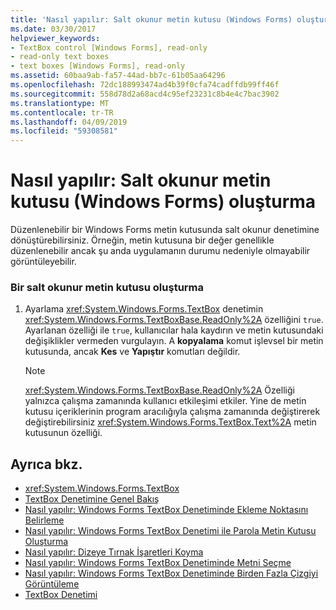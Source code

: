 ```yaml
---
title: 'Nasıl yapılır: Salt okunur metin kutusu (Windows Forms) oluşturma'
ms.date: 03/30/2017
helpviewer_keywords:
- TextBox control [Windows Forms], read-only
- read-only text boxes
- text boxes [Windows Forms], read-only
ms.assetid: 60baa9ab-fa57-44ad-bb7c-61b05aa64296
ms.openlocfilehash: 72dc188993474ad4b39f0cfa74cadffdb99ff46f
ms.sourcegitcommit: 558d78d2a68acd4c95ef23231c8b4e4c7bac3902
ms.translationtype: MT
ms.contentlocale: tr-TR
ms.lasthandoff: 04/09/2019
ms.locfileid: "59308581"
---
```

# <a name="how-to-create-a-read-only-text-box-windows-forms"></a>Nasıl yapılır: Salt okunur metin kutusu (Windows Forms) oluşturma
Düzenlenebilir bir Windows Forms metin kutusunda salt okunur denetimine dönüştürebilirsiniz. Örneğin, metin kutusuna bir değer genellikle düzenlenebilir ancak şu anda uygulamanın durumu nedeniyle olmayabilir görüntüleyebilir.  
  
### <a name="to-create-a-read-only-text-box"></a>Bir salt okunur metin kutusu oluşturma  
  
1. Ayarlama <xref:System.Windows.Forms.TextBox> denetimin <xref:System.Windows.Forms.TextBoxBase.ReadOnly%2A> özelliğini `true`. Ayarlanan özelliği ile `true`, kullanıcılar hala kaydırın ve metin kutusundaki değişiklikler vermeden vurgulayın. A **kopyalama** komut işlevsel bir metin kutusunda, ancak **Kes** ve **Yapıştır** komutları değildir.  
  
    > [!NOTE]
    >  <xref:System.Windows.Forms.TextBoxBase.ReadOnly%2A> Özelliği yalnızca çalışma zamanında kullanıcı etkileşimi etkiler. Yine de metin kutusu içeriklerinin program aracılığıyla çalışma zamanında değiştirerek değiştirebilirsiniz <xref:System.Windows.Forms.TextBox.Text%2A> metin kutusunun özelliği.  
  
## <a name="see-also"></a>Ayrıca bkz.

- <xref:System.Windows.Forms.TextBox>
- [TextBox Denetimine Genel Bakış](textbox-control-overview-windows-forms.md)
- [Nasıl yapılır: Windows Forms TextBox Denetiminde Ekleme Noktasını Belirleme](how-to-control-the-insertion-point-in-a-windows-forms-textbox-control.md)
- [Nasıl yapılır: Windows Forms TextBox Denetimi ile Parola Metin Kutusu Oluşturma](how-to-create-a-password-text-box-with-the-windows-forms-textbox-control.md)
- [Nasıl yapılır: Dizeye Tırnak İşaretleri Koyma](how-to-put-quotation-marks-in-a-string-windows-forms.md)
- [Nasıl yapılır: Windows Forms TextBox Denetiminde Metni Seçme](how-to-select-text-in-the-windows-forms-textbox-control.md)
- [Nasıl yapılır: Windows Forms TextBox Denetiminde Birden Fazla Çizgiyi Görüntüleme](how-to-view-multiple-lines-in-the-windows-forms-textbox-control.md)
- [TextBox Denetimi](textbox-control-windows-forms.md)
